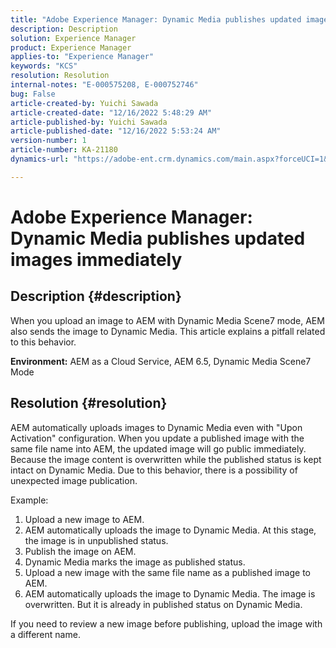 ```yaml
---
title: "Adobe Experience Manager: Dynamic Media publishes updated images immediately"
description: Description
solution: Experience Manager
product: Experience Manager
applies-to: "Experience Manager"
keywords: "KCS"
resolution: Resolution
internal-notes: "E-000575208, E-000752746"
bug: False
article-created-by: Yuichi Sawada
article-created-date: "12/16/2022 5:48:29 AM"
article-published-by: Yuichi Sawada
article-published-date: "12/16/2022 5:53:24 AM"
version-number: 1
article-number: KA-21180
dynamics-url: "https://adobe-ent.crm.dynamics.com/main.aspx?forceUCI=1&pagetype=entityrecord&etn=knowledgearticle&id=baf75a43-057d-ed11-81ac-6045bd006079"

---
```

# Adobe Experience Manager: Dynamic Media publishes updated images immediately

## Description {#description}


When you upload an image to AEM with Dynamic Media Scene7 mode, AEM also sends the image to Dynamic Media.
 This article explains a pitfall related to this behavior.

<b>Environment:</b>
 AEM as a Cloud Service, AEM 6.5, Dynamic Media Scene7 Mode


## Resolution {#resolution}


AEM automatically uploads images to Dynamic Media even with "Upon Activation" configuration. When you update a published image with the same file name into AEM, the updated image will go public immediately.
Because the image content is overwritten while the published status is kept intact on Dynamic Media.
Due to this behavior, there is a possibility of unexpected image publication.

Example:
1. Upload a new image to AEM.
2. AEM automatically uploads the image to Dynamic Media. At this stage, the image is in unpublished status.
3. Publish the image on AEM.
4. Dynamic Media marks the image as published status.
5. Upload a new image with the same file name as a published image to AEM.
6. AEM automatically uploads the image to Dynamic Media. The image is overwritten. But it is already in published status on Dynamic Media.

If you need to review a new image before publishing, upload the image with a different name.
